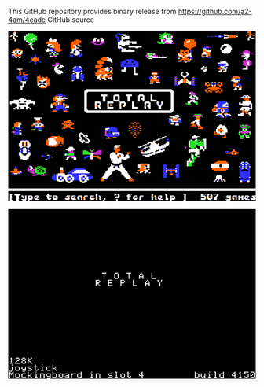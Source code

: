 This GitHub repository provides binary release from https://github.com/a2-4am/4cade GitHub source

![Total Replay Cover Image](https://github.com/appleiifanclub/a2-4am_4cade_bin/blob/ee598376016a196149e718b9f0276fdbca9d4cf0/image/Total%20Replay%20cover.png?raw=true)

![Total Replay build 4150](https://github.com/appleiifanclub/a2-4am_4cade_bin/blob/d9df0dee6d3c98ecc8ce29f72e7eb0c5ac7667aa/image/Total%20Replay%20build%204150.png?raw=true)
